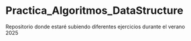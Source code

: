 # Practica_Algoritmos_DataStructure
Repositorio donde estaré subiendo diferentes ejercicios durante el verano 2025
